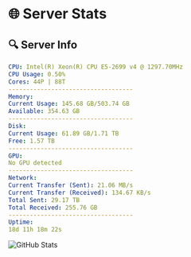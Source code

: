 # 🌐 Server Stats
## 🔍 Server Info
```yaml
CPU: Intel(R) Xeon(R) CPU E5-2699 v4 @ 1297.70MHz
CPU Usage: 0.50%
Cores: 44P | 88T
-----------------------------------
Memory:
Current Usage: 145.68 GB/503.74 GB
Available: 354.63 GB
-----------------------------------
Disk:
Current Usage: 61.89 GB/1.71 TB
Free: 1.57 TB
-----------------------------------
GPU:
No GPU detected
-----------------------------------
Network:
Current Transfer (Sent): 21.06 MB/s
Current Transfer (Received): 134.67 KB/s
Total Sent: 29.17 TB
Total Received: 255.76 GB
-----------------------------------
Uptime:
18d 11h 18m 22s
```
![GitHub Stats](https://img.shields.io/badge/Updated-2025-03-26_08:41:11-blue)